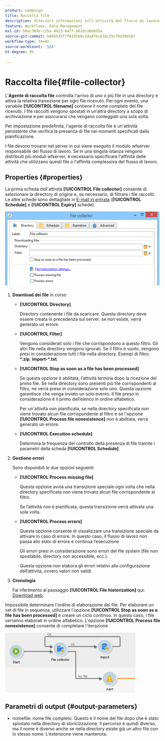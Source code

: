 ```yaml
---
product: campaign
title: Raccolta file
description: Ulteriori informazioni sull'attività del flusso di lavoro dell'agente di raccolta file
feature: Workflows, Data Management
exl-id: bbec389e-c2ba-4b23-847f-b01dca6b8d5a
source-git-commit: b666535f7f82d1b8c2da4fbce1bc25cf8d39d187
workflow-type: tm+mt
source-wordcount: '524'
ht-degree: 0%

---
```


# Raccolta file{#file-collector}



L&#39;**Agente di raccolta file** controlla l&#39;arrivo di uno o più file in una directory e attiva la relativa transizione per ogni file ricevuto. Per ogni evento, una variabile **[!UICONTROL filename]** contiene il nome completo del file ricevuto. I file raccolti vengono spostati in un’altra directory a scopo di archiviazione e per assicurarsi che vengano conteggiati una sola volta.

Per impostazione predefinita, l&#39;agente di raccolta file è un&#39;attività persistente che verifica la presenza di file nei momenti specificati dalla pianificazione.

I file devono trovarsi nel server in cui viene eseguito il modulo wfserver responsabile del flusso di lavoro. Se in una singola istanza vengono distribuiti più moduli wfserver, è necessario specificare l&#39;affinità delle attività che utilizzano questi file o l&#39;affinità complessiva del flusso di lavoro.

## Properties {#properties}

La prima scheda dell&#39;attività **[!UICONTROL File collector]** consente di selezionare la directory di origine e, se necessario, di filtrare i file raccolti. Le altre schede sono dettagliate in [E-mail in entrata](inbound-emails.md) (**[!UICONTROL Schedule]** e **[!UICONTROL Expiry]** schede).

![](assets/file_collect_edit.png)

1. **Download dei file** in corso

   * **[!UICONTROL Directory]**

     Directory contenente i file da scaricare. Questa directory deve essere creata in precedenza sul server: se non esiste, verrà generato un errore.

   * **[!UICONTROL Filter]**

     Vengono considerati solo i file che corrispondono a questo filtro. Gli altri file nella directory vengono ignorati. Se il filtro è vuoto, vengono presi in considerazione tutti i file nella directory. Esempi di filtro: **&#42;.zip**, **import-&#42;.txt**.

   * **[!UICONTROL Stop as soon as a file has been processed]**

     Se questa opzione è abilitata, l’attività termina dopo la ricezione del primo file. Se nella directory sono presenti più file corrispondenti al filtro, ne verrà preso in considerazione solo uno. Questa opzione garantisce che venga inviato un solo evento. Il file preso in considerazione è il primo dell’elenco in ordine alfabetico.

     Per un&#39;attività non pianificata, se nella directory specificata non viene trovato alcun file corrispondente al filtro e se l&#39;opzione **[!UICONTROL Process file nonexistence]** non è abilitata, verrà generato un errore.

   * **[!UICONTROL Execution schedule]**

     Determina la frequenza del controllo della presenza di file tramite i parametri della scheda **[!UICONTROL Schedule]**.

1. **Gestione errori**

   Sono disponibili le due opzioni seguenti:

   * **[!UICONTROL Process missing file]**

     Questa opzione avvia una transizione speciale ogni volta che nella directory specificata non viene trovato alcun file corrispondente al filtro.

     Se l’attività non è pianificata, questa transizione verrà attivata una sola volta.

   * **[!UICONTROL Process errors]**

     Questa opzione consente di visualizzare una transizione speciale da attivare in caso di errore. In questo caso, il flusso di lavoro non passa allo stato di errore e continua l’esecuzione

     Gli errori presi in considerazione sono errori del file system (file non spostabile, directory non accessibile, ecc.).

     Questa opzione non elabora gli errori relativi alla configurazione dell’attività, ovvero valori non validi.

1. **Cronologia**

   Fai riferimento al passaggio **[!UICONTROL File historization]** qui: [Download web](web-download.md).

Impossibile determinare l&#39;ordine di elaborazione dei file. Per elaborare un set di file in sequenza, utilizzare l&#39;opzione **[!UICONTROL Stop as soon as a file has been processed]** e creare un ciclo continuo. In questo caso, i file verranno elaborati in ordine alfabetico. L&#39;opzione **[!UICONTROL Process file nonexistence]** consente di completare l&#39;iterazione.

![](assets/file_collect_loop.png)

## Parametri di output {#output-parameters}

* nomefile: nome file completo. Questo è il nome del file dopo che è stato spostato nella directory di storicizzazione. Il percorso è quindi diverso, ma il nome è diverso anche se nella directory esiste già un altro file con lo stesso nome. L’estensione viene mantenuta.
